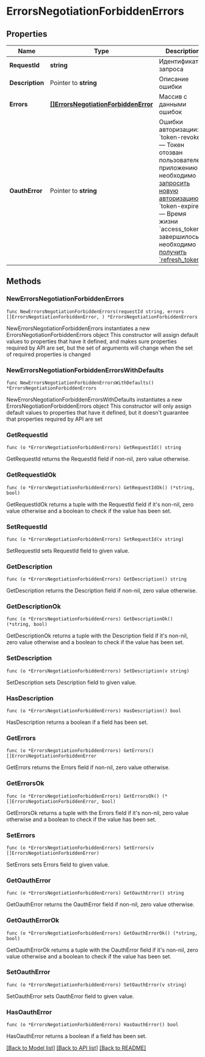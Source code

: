# ErrorsNegotiationForbiddenErrors

## Properties

Name | Type | Description | Notes
------------ | ------------- | ------------- | -------------
**RequestId** | **string** | Идентификатор запроса | 
**Description** | Pointer to **string** | Описание ошибки | [optional] 
**Errors** | [**[]ErrorsNegotiationForbiddenError**](ErrorsNegotiationForbiddenError.md) | Массив с данными ошибок | 
**OauthError** | Pointer to **string** | Ошибки авторизации:   * &#x60;token-revoked&#x60; — Токен отозван пользователем, приложению необходимо [запросить новую авторизацию](#tag/Avtorizaciya-rabotodatelya/operation/authorize)   * &#x60;token-expired&#x60; — Время жизни &#x60;access_token&#x60; завершилось, необходимо [получить &#x60;refresh_token&#x60;](#tag/Avtorizaciya-rabotodatelya/operation/authorize)  | [optional] 

## Methods

### NewErrorsNegotiationForbiddenErrors

`func NewErrorsNegotiationForbiddenErrors(requestId string, errors []ErrorsNegotiationForbiddenError, ) *ErrorsNegotiationForbiddenErrors`

NewErrorsNegotiationForbiddenErrors instantiates a new ErrorsNegotiationForbiddenErrors object
This constructor will assign default values to properties that have it defined,
and makes sure properties required by API are set, but the set of arguments
will change when the set of required properties is changed

### NewErrorsNegotiationForbiddenErrorsWithDefaults

`func NewErrorsNegotiationForbiddenErrorsWithDefaults() *ErrorsNegotiationForbiddenErrors`

NewErrorsNegotiationForbiddenErrorsWithDefaults instantiates a new ErrorsNegotiationForbiddenErrors object
This constructor will only assign default values to properties that have it defined,
but it doesn't guarantee that properties required by API are set

### GetRequestId

`func (o *ErrorsNegotiationForbiddenErrors) GetRequestId() string`

GetRequestId returns the RequestId field if non-nil, zero value otherwise.

### GetRequestIdOk

`func (o *ErrorsNegotiationForbiddenErrors) GetRequestIdOk() (*string, bool)`

GetRequestIdOk returns a tuple with the RequestId field if it's non-nil, zero value otherwise
and a boolean to check if the value has been set.

### SetRequestId

`func (o *ErrorsNegotiationForbiddenErrors) SetRequestId(v string)`

SetRequestId sets RequestId field to given value.


### GetDescription

`func (o *ErrorsNegotiationForbiddenErrors) GetDescription() string`

GetDescription returns the Description field if non-nil, zero value otherwise.

### GetDescriptionOk

`func (o *ErrorsNegotiationForbiddenErrors) GetDescriptionOk() (*string, bool)`

GetDescriptionOk returns a tuple with the Description field if it's non-nil, zero value otherwise
and a boolean to check if the value has been set.

### SetDescription

`func (o *ErrorsNegotiationForbiddenErrors) SetDescription(v string)`

SetDescription sets Description field to given value.

### HasDescription

`func (o *ErrorsNegotiationForbiddenErrors) HasDescription() bool`

HasDescription returns a boolean if a field has been set.

### GetErrors

`func (o *ErrorsNegotiationForbiddenErrors) GetErrors() []ErrorsNegotiationForbiddenError`

GetErrors returns the Errors field if non-nil, zero value otherwise.

### GetErrorsOk

`func (o *ErrorsNegotiationForbiddenErrors) GetErrorsOk() (*[]ErrorsNegotiationForbiddenError, bool)`

GetErrorsOk returns a tuple with the Errors field if it's non-nil, zero value otherwise
and a boolean to check if the value has been set.

### SetErrors

`func (o *ErrorsNegotiationForbiddenErrors) SetErrors(v []ErrorsNegotiationForbiddenError)`

SetErrors sets Errors field to given value.


### GetOauthError

`func (o *ErrorsNegotiationForbiddenErrors) GetOauthError() string`

GetOauthError returns the OauthError field if non-nil, zero value otherwise.

### GetOauthErrorOk

`func (o *ErrorsNegotiationForbiddenErrors) GetOauthErrorOk() (*string, bool)`

GetOauthErrorOk returns a tuple with the OauthError field if it's non-nil, zero value otherwise
and a boolean to check if the value has been set.

### SetOauthError

`func (o *ErrorsNegotiationForbiddenErrors) SetOauthError(v string)`

SetOauthError sets OauthError field to given value.

### HasOauthError

`func (o *ErrorsNegotiationForbiddenErrors) HasOauthError() bool`

HasOauthError returns a boolean if a field has been set.


[[Back to Model list]](../README.md#documentation-for-models) [[Back to API list]](../README.md#documentation-for-api-endpoints) [[Back to README]](../README.md)



